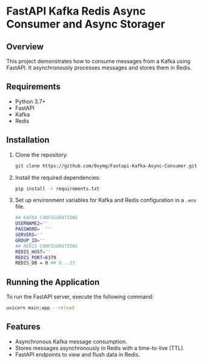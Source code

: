 # FastAPI Kafka Redis Async Consumer and Async Storager

## Overview

This project demonstrates how to consume messages from a Kafka using FastAPI. It asynchronously processes messages and stores them in Redis.

## Requirements

- Python 3.7+
- FastAPI
- Kafka
- Redis

## Installation

1. Clone the repository:
   ```bash
   git clone https://github.com/0xymg/Fastapi-Kafka-Async-Consumer.git
   ```
   
2. Install the required dependencies:
   ```bash
   pip install -r requirements.txt
   ```

3. Set up environment variables for Kafka and Redis configuration in a `.env` file.
   ```bash
   ## KAFKA CONFIGURATIONS 
   USERNAME2=''
   PASSWORD=  ''
   SERVERS=''
   GROUP_ID=''
   ## REDIS CONFIGURATIONS
   REDIS_HOST=''
   REDIS_PORT=6379
   REDIS_DB = 0 ## 0...15
   ```
## Running the Application

To run the FastAPI server, execute the following command:
```bash
uvicorn main:app --reload
```

## Features

- Asynchronous Kafka message consumption.
- Stores messages asynchronously in Redis with a time-to-live (TTL).
- FastAPI endpoints to view and flush data in Redis.


